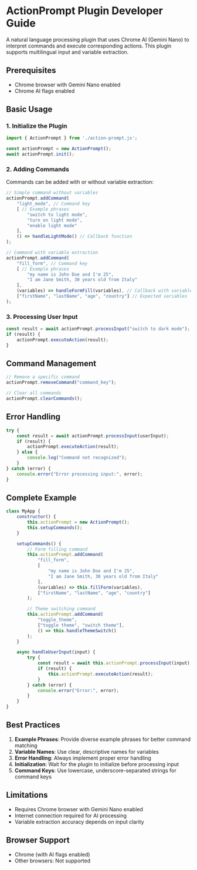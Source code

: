 # ActionPrompt Plugin Developer Guide

A natural language processing plugin that uses Chrome AI (Gemini Nano) to interpret commands and execute corresponding actions. This plugin supports multilingual input and variable extraction.

## Prerequisites

- Chrome browser with Gemini Nano enabled
- Chrome AI flags enabled

## Basic Usage

### 1. Initialize the Plugin

```javascript
import { ActionPrompt } from './action-prompt.js';

const actionPrompt = new ActionPrompt();
await actionPrompt.init();
```

### 2. Adding Commands

Commands can be added with or without variable extraction:
```javascript
// Simple command without variables
actionPrompt.addCommand(
    "light_mode", // Command key
    [ // Example phrases
        "switch to light mode",
        "turn on light mode",
        "enable light mode"
    ],
    () => handleLightMode() // Callback function
);

// Command with variable extraction
actionPrompt.addCommand(
    "fill_form", // Command key
    [ // Example phrases
        "my name is John Doe and I'm 25",
        "I am Jane Smith, 30 years old from Italy"
    ],
    (variables) => handleFormFill(variables), // Callback with variables
    ["firstName", "lastName", "age", "country"] // Expected variables
);
```

### 3. Processing User Input

```javascript
const result = await actionPrompt.processInput("switch to dark mode");
if (result) {
    actionPrompt.executeAction(result);
}
```

## Command Management

```javascript
// Remove a specific command
actionPrompt.removeCommand("command_key");

// Clear all commands
actionPrompt.clearCommands();
```

## Error Handling

```javascript
try {
    const result = await actionPrompt.processInput(userInput);
    if (result) {
        actionPrompt.executeAction(result);
    } else {
        console.log("Command not recognized");
    }
} catch (error) {
    console.error("Error processing input:", error);
}
```

## Complete Example

```javascript
class MyApp {
    constructor() {
        this.actionPrompt = new ActionPrompt();
        this.setupCommands();
    }

    setupCommands() {
        // Form filling command
        this.actionPrompt.addCommand(
            "fill_form",
            [
                "my name is John Doe and I'm 25",
                "I am Jane Smith, 30 years old from Italy"
            ],
            (variables) => this.fillForm(variables),
            ["firstName", "lastName", "age", "country"]
        );

        // Theme switching command
        this.actionPrompt.addCommand(
            "toggle_theme",
            ["toggle theme", "switch theme"],
            () => this.handleThemeSwitch()
        );
    }

    async handleUserInput(input) {
        try {
            const result = await this.actionPrompt.processInput(input);
            if (result) {
                this.actionPrompt.executeAction(result);
            }
        } catch (error) {
            console.error("Error:", error);
        }
    }
}
```

## Best Practices

1. **Example Phrases**: Provide diverse example phrases for better command matching
2. **Variable Names**: Use clear, descriptive names for variables
3. **Error Handling**: Always implement proper error handling
4. **Initialization**: Wait for the plugin to initialize before processing input
5. **Command Keys**: Use lowercase, underscore-separated strings for command keys

## Limitations

- Requires Chrome browser with Gemini Nano enabled
- Internet connection required for AI processing
- Variable extraction accuracy depends on input clarity

## Browser Support

- Chrome (with AI flags enabled)
- Other browsers: Not supported